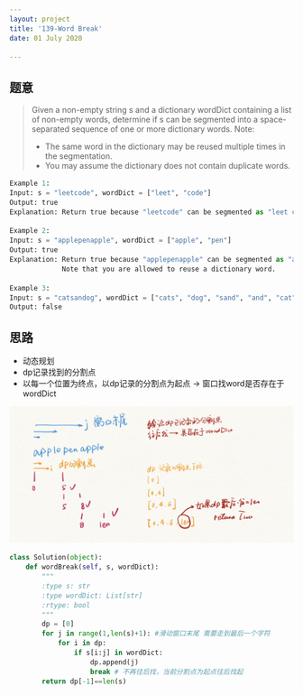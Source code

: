 ```yaml
---
layout: project
title: '139-Word Break'
date: 01 July 2020

---
```

## 题意
> Given a non-empty string s and a dictionary wordDict containing a list of non-empty words, determine if s can be segmented into a space-separated sequence of one or more dictionary words.
> Note:
> - The same word in the dictionary may be reused multiple times in the segmentation.
> - You may assume the dictionary does not contain duplicate words.

~~~python
Example 1:
Input: s = "leetcode", wordDict = ["leet", "code"]
Output: true
Explanation: Return true because "leetcode" can be segmented as "leet code".

Example 2:
Input: s = "applepenapple", wordDict = ["apple", "pen"]
Output: true
Explanation: Return true because "applepenapple" can be segmented as "apple pen apple".
             Note that you are allowed to reuse a dictionary word.

Example 3:
Input: s = "catsandog", wordDict = ["cats", "dog", "sand", "and", "cat"]
Output: false
~~~

## 思路
- 动态规划
- dp记录找到的分割点
- 以每一个位置为终点，以dp记录的分割点为起点 -> 窗口找word是否存在于wordDict
<img src="/assets/img/projects/code/139_WordBreak.jpeg"/>

~~~python
class Solution(object):
    def wordBreak(self, s, wordDict):
        """
        :type s: str
        :type wordDict: List[str]
        :rtype: bool
        """
        dp = [0]
        for j in range(1,len(s)+1): #滑动窗口末尾 需要走到最后一个字符
            for i in dp:
                if s[i:j] in wordDict:
                    dp.append(j) 
                    break # 不再往后找，当前分割点为起点往后找起
        return dp[-1]==len(s)
~~~
